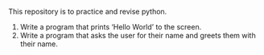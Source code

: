 This repository is to practice and revise python.
1. Write a program that prints ‘Hello World’ to the screen.
2. Write a program that asks the user for their name and greets them with their name.
